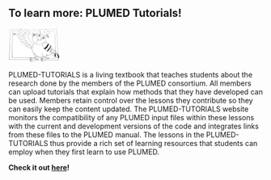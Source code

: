 To learn more: PLUMED Tutorials!
-----------------------------

<a class="site-title" href="http://www.plumed-tutorials.org"><img width="20%" src="teacher.png" class="center"></a>

PLUMED-TUTORIALS is a living textbook that teaches students about the research done by the members of the PLUMED consortium.
  All members can upload tutorials that explain how methods that they have developed can be used.  Members
  retain control over the lessons they contribute so they can easily keep the content updated. The PLUMED-TUTORIALS website monitors the
  compatibility of any PLUMED input files within these lessons with the current and development versions of the code and integrates links
  from these files to the PLUMED manual.  The lessons in the PLUMED-TUTORIALS thus provide a rich set of learning resources that students can
  employ when they first learn to use PLUMED.

**Check it out [here](http://www.plumed-tutorials.org)!**
